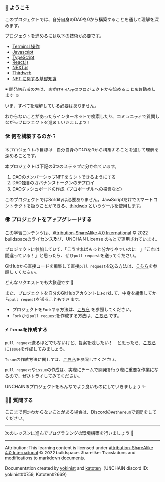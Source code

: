 ### 👋 ようこそ

このプロジェクトでは、自分自身のDAOを0から構築することを通して理解を深めます。

プロジェクトを進めるには以下の技術が必要です。

- [Terminal 操作](https://qiita.com/ryouzi/items/f9dee1540a04a0bfb9a3)
- [Javascript](https://developer.mozilla.org/ja/docs/Web/JavaScript)
- [TypeScript](https://www.typescriptlang.org/docs/)
- [React.js](https://ja.reactjs.org/)
- [NEXT.js](https://nextjs.org/docs)
- [Thirdweb](https://portal.thirdweb.com/)
- [NFT に関する基礎知識](https://github.com/shiftbase-xyz/UNCHAIN-projects/blob/main/docs/2-ETH-NFT-collection/ja/section-1/Lesson_1_NFT%E3%81%A8%E3%81%AF%E4%BD%95%E3%81%8B%EF%BC%9F.md)

※ 開発初心者の方は、まず`ETH-dApp`のプロジェクトから始めることをお勧めします ☺️

いま、すべてを理解している必要はありません。

わからないことがあったらインターネットで検索したり、コミュニティで質問しながらプロジェクトを進めていきましょう！


### 🛠 何を構築するのか？

本プロジェクトの目標は、自分自身のDAOを0から構築することを通して理解を深めることです。

本プロジェクトは下記の3つのステップに分かれています。

1. DAOのメンバーシップNFTをミントできるようにする
2. DAO独自のガバナンストークンのデプロイ
3. DAOダッシュボードの作成（プロポーザルへの投票など）

このプロジェクトではSolidityは必要ありません。JavaScriptだけでスマートコントラクトを扱うことができる、[thirdweb](https://thirdweb.com/) というツールを使用します。


### 🌍 プロジェクトをアップグレードする

この学習コンテンツは、[Attribution-ShareAlike 4.0 International](https://creativecommons.org/licenses/by-sa/4.0/) © 2022 buildspaceのライセンス及び、[UNCHAIN License](https://github.com/unchain-dev/UNCHAIN-projects/blob/main/LICENSE) のもとで運用されています。

プロジェクトに参加していて、「こうすればもっと分かりやすいのに！」「これは間違っている！」と思ったら、ぜひ`pull request`を送ってください。

GitHubから直接コードを編集して直接`pull request`を送る方法は、[こちら](https://docs.github.com/ja/repositories/working-with-files/managing-files/editing-files#editing-files-in-another-users-repository)を参照してください。

どんなリクエストでも大歓迎です 🎉

また、プロジェクトを自分のGitHubアカウントに`Fork`して、中身を編集してから`pull request`を送ることもできます。
- プロジェクトを`Fork`する方法は、[こちら](https://docs.github.com/ja/get-started/quickstart/fork-a-repo) を参照してください。
- `Fork`から`pull request`を作成する方法は、[こちら](https://docs.github.com/ja/pull-requests/collaborating-with-pull-requests/proposing-changes-to-your-work-with-pull-requests/creating-a-pull-request-from-a-fork) です。


### ⚡️ `Issue`を作成する

`pull request`送るほどでもないけど、提案を残したい！　と思ったら、[こちら](https://github.com/shiftbase-xyz/UNCHAIN-projects/issues) に`Issue`を作成してみましょう。

`Issue`の作成方法に関しては、[こちら](https://docs.github.com/ja/issues/tracking-your-work-with-issues/creating-an-issue)を参照してください。

`pull request`や`issue`の作成は、実際にチームで開発を行う際に重要な作業になるので、ぜひトライしてみてください。

UNCHAINのプロジェクトをみんなでより良いものにしていきましょう ✨


### 🙋‍♂️ 質問する

ここまで何かわからないことがある場合は、Discordの`#ethereum`で質問をしてください。

---

次のレッスンに進んでプログラミングの環境構築を行いましょう 🎉

---

Attribution: This learning content is licensed under [Attribution-ShareAlike 4.0 International](https://creativecommons.org/licenses/by-sa/4.0/) © 2022 buildspace. 
Sharelike: Translations and modifications to markdown documents.

Documentation created by [yokinist](https://github.com/yokinist) and [katoten](https://github.com/KatotenMk2)（UNCHAIN discord ID: yokinist#0759, Katoten#2669）
